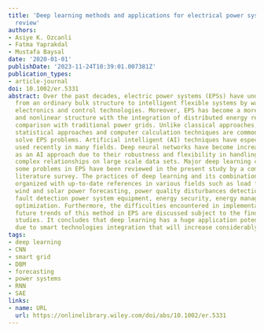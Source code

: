 ```yaml
---
title: 'Deep learning methods and applications for electrical power systems: A comprehensive
  review'
authors:
- Asiye K. Ozcanli
- Fatma Yaprakdal
- Mustafa Baysal
date: '2020-01-01'
publishDate: '2023-11-24T10:39:01.007381Z'
publication_types:
- article-journal
doi: 10.1002/er.5331
abstract: Over the past decades, electric power systems (EPSs) have undergone an evolution
  from an ordinary bulk structure to intelligent flexible systems by way of advanced
  electronics and control technologies. Moreover, EPS has become a more complex, unstable
  and nonlinear structure with the integration of distributed energy resources in
  comparison with traditional power grids. Unlike classical approaches, physical methods,
  statistical approaches and computer calculation techniques are commonly used to
  solve EPS problems. Artificial intelligent (AI) techniques have especially been
  used recently in many fields. Deep neural networks have become increasingly attractive
  as an AI approach due to their robustness and flexibility in handling nonlinear
  complex relationships on large scale data sets. Major deep learning concepts addressing
  some problems in EPS have been reviewed in the present study by a comprehensive
  literature survey. The practices of deep learning and its combinations are well
  organized with up-to-date references in various fields such as load forecasting,
  wind and solar power forecasting, power quality disturbances detection and classifications,
  fault detection power system equipment, energy security, energy management and energy
  optimization. Furthermore, the difficulties encountered in implementation and the
  future trends of this method in EPS are discussed subject to the findings of current
  studies. It concludes that deep learning has a huge application potential on EPS,
  due to smart technologies integration that will increase considerably in the future.
tags:
- deep learning
- CNN
- smart grid
- DBM
- forecasting
- power systems
- RNN
- SAE
links:
- name: URL
  url: https://onlinelibrary.wiley.com/doi/abs/10.1002/er.5331
---
```

